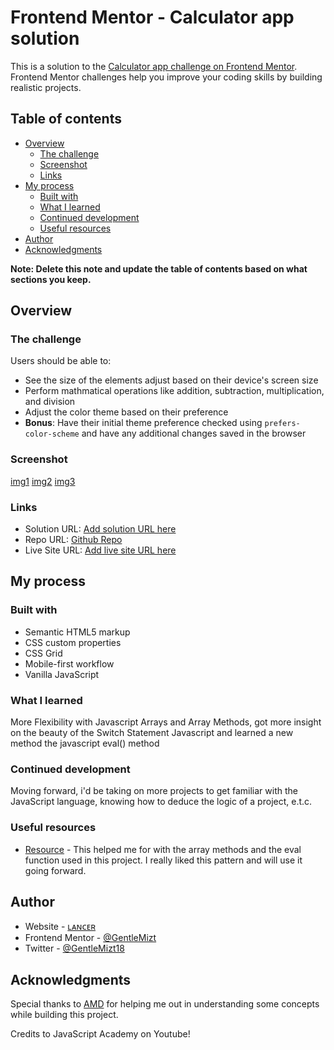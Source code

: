 # Frontend Mentor - Calculator app solution

This is a solution to the [Calculator app challenge on Frontend Mentor](https://www.frontendmentor.io/challenges/calculator-app-9lteq5N29). Frontend Mentor challenges help you improve your coding skills by building realistic projects. 

## Table of contents

- [Overview](#overview)
  - [The challenge](#the-challenge)
  - [Screenshot](#screenshot)
  - [Links](#links)
- [My process](#my-process)
  - [Built with](#built-with)
  - [What I learned](#what-i-learned)
  - [Continued development](#continued-development)
  - [Useful resources](#useful-resources)
- [Author](#author)
- [Acknowledgments](#acknowledgments)

**Note: Delete this note and update the table of contents based on what sections you keep.**

## Overview

### The challenge

Users should be able to:

- See the size of the elements adjust based on their device's screen size
- Perform mathmatical operations like addition, subtraction, multiplication, and division
- Adjust the color theme based on their preference
- **Bonus**: Have their initial theme preference checked using `prefers-color-scheme` and have any additional changes saved in the browser

### Screenshot

[img1](../images/sc1.png)
[img2](../images/sc2.png)
[img3](../images/sc3.png)

### Links

- Solution URL: [Add solution URL here](https://www.frontendmentor.io/challenges/calculator-app-9lteq5N29/hub)
- Repo URL: [Github Repo](https://github.com/GentleMizt/FrontEnd-Calculator)
- Live Site URL: [Add live site URL here](https://spectacular-dolphin-bf5a6e.netlify.app)


## My process

### Built with

- Semantic HTML5 markup
- CSS custom properties
- CSS Grid
- Mobile-first workflow
- Vanilla JavaScript


### What I learned

More Flexibility with Javascript Arrays and Array Methods, got more insight on the beauty of the Switch Statement Javascript
and learned a new method the javascript eval() method



### Continued development

Moving forward, i'd be taking on more projects to get familiar with the JavaScript language, knowing how to deduce the logic of a project, e.t.c.

### Useful resources

- [Resource](https://www.youtube.com/watch?v=QS6Y0ezhyCs&feature=youtu.be) - This helped me for with the array methods and the eval function used in this project. I really liked this pattern and will use it going forward.


## Author

- Website - [ʟᴀɴᴄᴇʀ](https://github.com/GentleMizt)
- Frontend Mentor - [@GentleMizt](https://www.frontendmentor.io/profile/GentleMizt)
- Twitter - [@GentleMizt18](https://twitter.com/GentleMizt18)


## Acknowledgments
Special thanks to [AMD](https://github.com/michojekunle/Calculator-App#built-with) for helping me out in understanding some concepts while building this project.

Credits to JavaScript Academy on Youtube!

